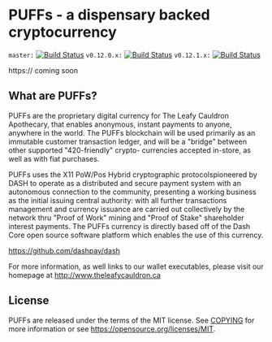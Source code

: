 PUFFs - a dispensary backed cryptocurrency
==========================================

`master:` [![Build Status](https://travis-ci.org/dashpay/dash.svg?branch=master)](https://travis-ci.org/dashpay/dash) `v0.12.0.x:` [![Build Status](https://travis-ci.org/dashpay/dash.svg?branch=v0.12.0.x)](https://travis-ci.org/dashpay/dash/branches) `v0.12.1.x:` [![Build Status](https://travis-ci.org/dashpay/dash.svg?branch=v0.12.1.x)](https://travis-ci.org/dashpay/dash/branches)

https:// coming soon


What are PUFFs?
----------------

PUFFs are the proprietary digital currency for The Leafy Cauldron Apothecary, 
that enables anonymous, instant payments to anyone, anywhere in the world. The
PUFFs blockchain will be used primarily as an immutable customer transaction 
ledger, and will be a "bridge" between other supported "420-friendly" crypto-
currencies accepted in-store, as well as with fiat purchases.

PUFFs uses the X11 PoW/Pos Hybrid cryptographic protocolspioneered by DASH to 
operate as a  distributed and secure payment system with an autonomous connection 
to the community, presenting a working business as the initial issuing central 
authority: with all further transactions management and currency issuance
are carried out collectively by the network thru "Proof of Work" mining and "Proof of
Stake" shareholder interest payments. The PUFFs currency is directly based off of
the Dash Core open source software platform which enables the use of this currency.

https://github.com/dashpay/dash

For more information, as well links to our wallet executables, please visit our homepage
at http://www.theleafycauldron.ca


License
-------

PUFFs are released under the terms of the MIT license. See [COPYING](COPYING) for more
information or see https://opensource.org/licenses/MIT.

